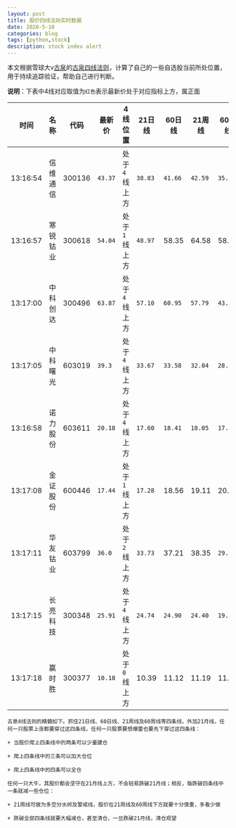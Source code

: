 ```yaml
---
layout: post
title: 股价四线法则实时数据
date: 2020-5-10
categories: blog
tags: [python,stock]
description: stock index alert
---
```



本文根据雪球大v[古泉](https://xueqiu.com/u/7148646888)的[古泉四线法则](https://xueqiu.com/7148646888/130498192)，计算了自己的一些自选股当前所处位置，用于持续追踪验证，帮助自己进行判断。

**说明**：下表中4线对应取值为`红色`表示最新价处于对应指标上方，属正面

时间|名称|代码|最新价|4线位置|21日线|60日线|21周线|60周线
---|---|---|---|---|---|---|---|---
13:16:54|信维通信|300136|`43.37`|处于`4`线上方|`38.83`|`41.66`|`42.59`|`35.43`
13:16:57|寒锐钴业|300618|`54.04`|处于`1`线上方|`48.97`|58.35|64.58|58.32
13:17:00|中科创达|300496|`63.87`|处于`4`线上方|`57.10`|`60.95`|`57.79`|`43.19`
13:17:05|中科曙光|603019|`39.3`|处于`4`线上方|`33.67`|`33.58`|`32.04`|`28.36`
13:16:58|诺力股份|603611|`20.18`|处于`4`线上方|`17.60`|`18.41`|`18.05`|`17.31`
13:17:08|金证股份|600446|`17.44`|处于`1`线上方|`17.28`|18.56|19.11|20.50
13:17:11|华友钴业|603799|`36.0`|处于`2`线上方|`33.73`|37.21|38.35|`29.94`
13:17:15|长亮科技|300348|`25.91`|处于`4`线上方|`24.74`|`24.90`|`24.40`|`19.13`
13:17:18|赢时胜|300377|`10.18`|处于`0`线上方|10.39|11.12|11.19|11.61

```
古泉4线法则的精髓如下。抓住21日线、60日线、21周线及60周线等四条线，外加21月线，任何一只股票上涨都要穿过这四条线，任何一只股票要想爆雷也要先下穿过这四条线：

+ 当股价爬上四条线中的两条可以少量建仓

+ 爬上四条线中的三条可以加大仓位

+ 爬上四条线中的四条可以全仓

任何一只大牛，其股价都会坚守在21月线上方，不会轻易跌破21月线；相反，每跌破四条线中一条就减一些仓位：

+ 21周线可做为多空分水岭及警戒线，股价在21周线及60周线下方就要十分慎重，多看少做

+ 跌破全部四条线就要大幅减仓，甚至清仓，一旦跌破21月线，清仓观望
```